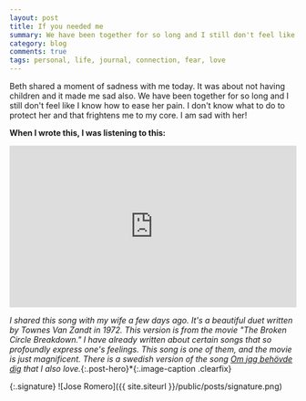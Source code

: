 ```yaml
---
layout: post
title: If you needed me
summary: We have been together for so long and I still don't feel like I know how to ease her pain. I don't know what to do to protect her and that frightens me to my core. I am sad with her!
category: blog
comments: true
tags: personal, life, journal, connection, fear, love 
---
```


Beth shared a moment of sadness with me today. It was about not having children and it made me sad also. We have been together for so long and I still don't feel like I know how to ease her pain. I don't know what to do to protect her and that frightens me to my core. I am sad with her!

**When I wrote this, I was listening to this:**
 <style>.embed-container { position: relative; padding-bottom: 56.25%; height: 0; overflow: hidden; max-width: 100%; } .embed-container iframe, .embed-container object, .embed-container embed { position: absolute; top: 0; left: 0; width: 100%; height: 100%; }</style>
<div class='embed-container'><iframe src='https://www.youtube.com/embed/L3iwJKjw2iI?rel=0&amp;t=27s&amp;showinfo=0' frameborder='0' allowfullscreen></iframe></div>

*I shared this song with my wife a few days ago. It's a beautiful duet written by Townes Van Zandt in 1972. This version is from the movie "The Broken Circle Breakdown." I have already written about certain songs that so profoundly express one's feelings. This song is one of them, and the movie is just magnificent. There is a swedish version of the song [Om jag behövde dig](https://youtu.be/rpqHRQDoI3g) that I also love.*{:.post-hero}*{:.image-caption .clearfix}

{:.signature}
![Jose Romero]({{ site.siteurl }}/public/posts/signature.png)


